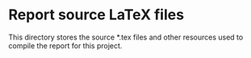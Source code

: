 # Report source LaTeX files

This directory stores the source \*.tex files and other resources used to compile the report for this project.
